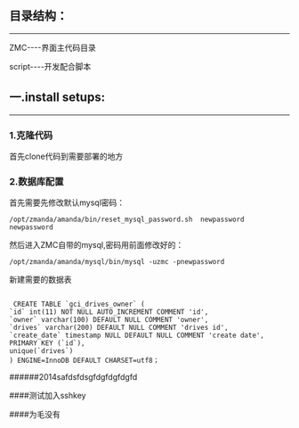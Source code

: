 目录结构：
---
---
ZMC----界面主代码目录

script----开发配合脚本


一.install setups:
---
---

### 1.克隆代码
首先clone代码到需要部署的地方

### 2.数据库配置
首先需要先修改默认mysql密码：

    /opt/zmanda/amanda/bin/reset_mysql_password.sh  newpassword  newpassword
    
然后进入ZMC自带的mysql,密码用前面修改好的：

    /opt/zmanda/amanda/mysql/bin/mysql -uzmc -pnewpassword
新建需要的数据表
```

 CREATE TABLE `gci_drives_owner` (
`id` int(11) NOT NULL AUTO_INCREMENT COMMENT 'id',
`owner` varchar(100) DEFAULT NULL COMMENT 'owner',
`drives` varchar(200) DEFAULT NULL COMMENT 'drives id',
`create_date` timestamp NULL DEFAULT NULL COMMENT 'create date',
PRIMARY KEY (`id`),
unique(`drives`)
) ENGINE=InnoDB DEFAULT CHARSET=utf8；
```


######2014safdsfdsgfdgfdgfdgfd


####测试加入sshkey


####为毛没有

